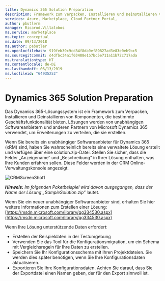 ```yaml
---
title: Dynamics 365 Solution Preparation
description: Framework zum Verpacken, Installieren und Deinstallieren von Komponenten
services: Azure, Marketplace, Cloud Partner Portal,
author: pbutlerm
manager: Ricarod.Villalobos
ms.service: marketplace
ms.topic: conceptual
ms.date: 09/13/2018
ms.author: pabutler
ms.openlocfilehash: 919feb39c9cd84f8da0ef89827ad3e83e0eb9bc5
ms.sourcegitcommit: d4dfbc34a1f03488e1b7bc5e711a11b72c717ada
ms.translationtype: HT
ms.contentlocale: de-DE
ms.lasthandoff: 06/13/2019
ms.locfileid: "64935252"
---
```

# <a name="dynamics-365-solution-preparation"></a>Dynamics 365 Solution Preparation

Das Dynamics 365-Lösungssystem ist ein Framework zum Verpacken, Installieren und Deinstallieren von Komponenten, die bestimmte Geschäftsfunktionalität bieten. Lösungen werden von unabhängigen Softwareanbietern und anderen Partnern von Microsoft Dynamics 365 verwendet, um Erweiterungen zu verteilen, die sie erstellen.

Wenn Sie bereits ein unabhängiger Softwareanbieter für Dynamics 365 (xRM) sind, haben Sie wahrscheinlich bereits eine verwaltete Lösung erstellt und verfügen über eine solution.zip-Datei. Stellen Sie sicher, dass die Felder „Anzeigename“ und „Beschreibung“ in Ihrer Lösung enthalten, was Ihre Kunden erfahren sollen. Diese Felder werden in der CRM Online-Verwaltungskonsole angezeigt.

![CRMScreenShot1](media/CRMScreenShot1.png)

_**Hinweis:** Im folgenden Paketbeispiel wird davon ausgegangen, dass der Name der Lösung „SampleSolution.zip“_ lautet.

Wenn Sie ein neuer unabhängiger Softwareanbieter sind, erhalten Sie hier weitere Informationen zum Erstellen einer Lösung: [https://msdn.microsoft.com/library/gg334530.aspx](https://msdn.microsoft.com/library/gg334530.aspx)

Wenn Ihre Lösung unterstützende Daten erfordert:

* Erstellen der Beispieldaten in der Testumgebung
* Verwenden Sie das Tool für die Konfigurationsmigration, um ein Schema mit Vergleichsregeln für Ihre Daten zu erstellen.
* Speichern Sie Ihr Konfigurationsschema mit Ihren Projektdateien. Sie werden dies später benötigen, wenn Sie Ihre Konfigurationsdaten aktualisieren.
* Exportieren Sie Ihre Konfigurationsdaten. Achten Sie darauf, dass Sie der Exportdatei einen Namen geben, der für den Export sinnvoll ist.
